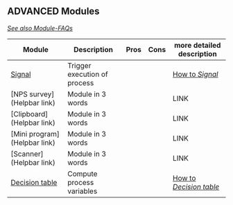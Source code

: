 ## ADVANCED Modules                                                                   

*[See also Module-FAQs](/faq/modules.md)*

| Module                                                  | Description                                        | Pros       | Cons       | more detailed description |
| ------------------------------------------------------- | -------------------------------------------------- | ---------- |----------- | ------------------------- 
| [Signal](../../../../../welcome/blob/staging/help/processes/process/subprocesses/signal.md) | Trigger execution of process                       |            |            |[How to *Signal*](/advanced/modules/signal.md) |
| [NPS survey](Helpbar link)                                    | Module in 3 words                                  |            |            |           LINK        |
| [Clipboard](Helpbar link)                                    | Module in 3 words                                  |            |            |           LINK        |
| [Mini program](Helpbar link)                                    | Module in 3 words                                  |            |            |           LINK        |
| [Scanner](Helpbar link)                                    | Module in 3 words                                  |            |            |           LINK        |
| [Decision table](../../../../../welcome/blob/staging/help/processes/process/subprocesses/dmn.md)                                    | Compute process variables                                  |            |            |           [How to *Decision table*](/advanced/modules/dmn.md)        |

